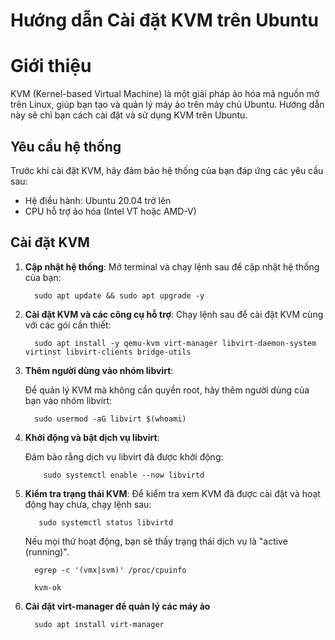 # Hướng dẫn Cài đặt KVM trên Ubuntu

# Giới thiệu
KVM (Kernel-based Virtual Machine) là một giải pháp ảo hóa mã nguồn mở trên Linux, giúp bạn tạo và quản lý máy ảo trên máy chủ Ubuntu. Hướng dẫn này sẽ chỉ bạn cách cài đặt và sử dụng KVM trên Ubuntu.

## Yêu cầu hệ thống
Trước khi cài đặt KVM, hãy đảm bảo hệ thống của bạn đáp ứng các yêu cầu sau:
- Hệ điều hành: Ubuntu 20.04 trở lên
- CPU hỗ trợ ảo hóa (Intel VT hoặc AMD-V)

## Cài đặt KVM
1. **Cập nhật hệ thống**:
   Mở terminal và chạy lệnh sau để cập nhật hệ thống của bạn:
   
         sudo apt update && sudo apt upgrade -y

2. **Cài đặt KVM và các công cụ hỗ trợ**:
   Chạy lệnh sau để cài đặt KVM cùng với các gói cần thiết:
   
         sudo apt install -y qemu-kvm virt-manager libvirt-daemon-system virtinst libvirt-clients bridge-utils
   
3. **Thêm người dùng vào nhóm libvirt**:
   
   Để quản lý KVM mà không cần quyền root, hãy thêm người dùng của bạn vào nhóm libvirt:
   
         sudo usermod -aG libvirt $(whoami)
   
4. **Khởi động và bật dịch vụ libvirt**:
   
   Đảm bảo rằng dịch vụ libvirt đã được khởi động:
  
           sudo systemctl enable --now libvirtd
          
5. **Kiểm tra trạng thái KVM**:
   Để kiểm tra xem KVM đã được cài đặt và hoạt động hay chưa, chạy lệnh sau:

          sudo systemctl status libvirtd
   
   Nếu mọi thứ hoạt động, bạn sẽ thấy trạng thái dịch vụ là "active (running)".

         egrep -c '(vmx|svm)' /proc/cpuinfo

         kvm-ok

6. **Cài đặt virt-manager để quản lý các máy ảo**
   
         sudo apt install virt-manager
